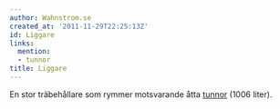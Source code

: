 ```yaml
---
author: Wahnstrom.se
created_at: '2011-11-29T22:25:13Z'
id: Liggare
links:
  mention:
  - tunnor
title: Liggare
---
```


En stor träbehållare som rymmer motsvarande åtta [tunnor] (1006 liter).

  [tunnor]: tunnor